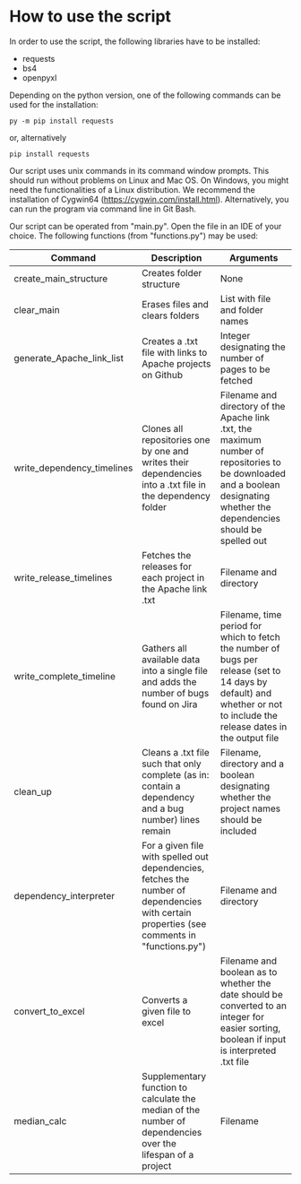 # How to use the script

In order to use the script, the following libraries have to be installed:

- requests
- bs4
- openpyxl

Depending on the python version, one of the following commands can be used for the installation:

```shell script
py -m pip install requests
```

or, alternatively

```shell script
pip install requests
```

Our script uses unix commands in its command window prompts. This should run without problems on Linux and Mac OS. On Windows, you might need the functionalities of a Linux distribution. We recommend the installation of Cygwin64 (https://cygwin.com/install.html). Alternatively, you can run the program via command line in Git Bash.

Our script can be operated from "main.py". Open the file in an IDE of your choice. The following functions (from "functions.py") may be used:

| Command | Description | Arguments |
|------------|-------------|------|
| create_main_structure | Creates folder structure | None |
| clear_main | Erases files and clears folders | List with file and folder names |
| generate_Apache_link_list | Creates a .txt file with links to Apache projects on Github | Integer designating the number of pages to be fetched |
| write_dependency_timelines | Clones all repositories one by one and writes their dependencies into a .txt file in the dependency folder | Filename and directory of the Apache link .txt, the maximum number of repositories to be downloaded and a boolean designating whether the dependencies should be spelled out |
| write_release_timelines | Fetches the releases for each project in the Apache link .txt | Filename and directory |
| write_complete_timeline | Gathers all available data into a single file and adds the number of bugs found on Jira | Filename, time period for which to fetch the number of bugs per release (set to 14 days by default) and whether or not to include the release dates in the output file |
| clean_up | Cleans a .txt file such that only complete (as in: contain a dependency and a bug number) lines remain | Filename, directory and a boolean designating whether the project names should be included |
| dependency_interpreter | For a given file with spelled out dependencies, fetches the number of dependencies with certain properties (see comments in "functions.py") | Filename and directory |
| convert_to_excel | Converts a given file to excel | Filename and boolean as to whether the date should be converted to an integer for easier sorting, boolean if input is interpreted .txt file |
| median_calc | Supplementary function to calculate the median of the number of dependencies over the lifespan of a project | Filename |
